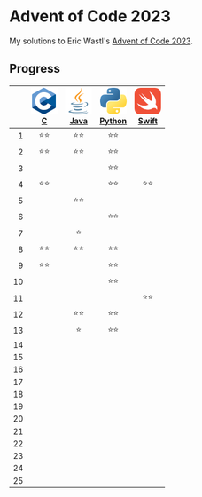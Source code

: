 # Advent of Code 2023

My solutions to Eric Wastl's [Advent of Code 2023](https://adventofcode.com/2023).

## Progress

| | [![C](aoc23c/c.png)](/aoc23c/)<br>[C](/aoc23c/) | [![Java++](aoc23java/java.png)](/aoc23java/)<br>[Java](/aoc23java/) | [![Python](aoc23py/py.png)](/aoc23py/)<br>[Python](/aoc23py/) | [![Swift](aoc23swift/swift.png)](/aoc23swift/)<br>[Swift](/aoc23swift/) |
|--:|:-:|:-:|:-:|:-:|
|  1 | ⭐️⭐️ | ⭐️⭐️ | ⭐️⭐️ | |
|  2 | ⭐️⭐️ | ⭐️⭐️ | ⭐️⭐️ | ||
|  3 | | | ⭐️⭐️ | |
|  4 | ⭐️⭐️ | | ⭐️⭐️ | ⭐️⭐️ |
|  5 | | ⭐️⭐️ | | |
|  6 | | | ⭐️⭐️ | |
|  7 | | ⭐️ | | |
|  8 | ⭐️⭐️ | ⭐️⭐️ | ⭐️⭐️ | |
|  9 | ⭐️⭐️ | | ⭐️⭐️ | |
| 10 | | | ⭐️⭐️ | |
| 11 | | | | ⭐️⭐️ |
| 12 | | ⭐️⭐️ | ⭐️⭐️ | |
| 13 | | ⭐️ | ⭐️⭐️ | |
| 14 | | | | |
| 15 | | | | |
| 16 | | | | |
| 17 | | | | |
| 18 | | | | |
| 19 | | | | |
| 20 | | | | |
| 21 | | | | |
| 22 | | | | |
| 23 | | | | |
| 24 | | | | |
| 25 | | | | |
